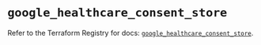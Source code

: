 # `google_healthcare_consent_store`

Refer to the Terraform Registry for docs: [`google_healthcare_consent_store`](https://registry.terraform.io/providers/hashicorp/google/6.34.1/docs/resources/healthcare_consent_store).
